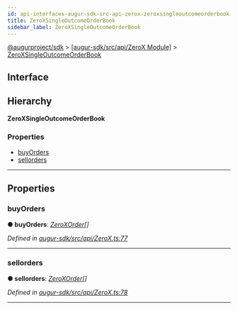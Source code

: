 ```yaml
---
id: api-interfaces-augur-sdk-src-api-zerox-zeroxsingleoutcomeorderbook
title: ZeroXSingleOutcomeOrderBook
sidebar_label: ZeroXSingleOutcomeOrderBook
---
```


[@augurproject/sdk](api-readme.md) > [[augur-sdk/src/api/ZeroX Module]](api-modules-augur-sdk-src-api-zerox-module.md) > [ZeroXSingleOutcomeOrderBook](api-interfaces-augur-sdk-src-api-zerox-zeroxsingleoutcomeorderbook.md)

## Interface

## Hierarchy

**ZeroXSingleOutcomeOrderBook**

### Properties

* [buyOrders](api-interfaces-augur-sdk-src-api-zerox-zeroxsingleoutcomeorderbook.md#buyorders)
* [sellorders](api-interfaces-augur-sdk-src-api-zerox-zeroxsingleoutcomeorderbook.md#sellorders)

---

## Properties

<a id="buyorders"></a>

###  buyOrders

**● buyOrders**: *[ZeroXOrder](api-interfaces-augur-sdk-src-api-zerox-zeroxorder.md)[]*

*Defined in [augur-sdk/src/api/ZeroX.ts:77](https://github.com/AugurProject/augur/blob/0787bf1a23/packages/augur-sdk/src/api/ZeroX.ts#L77)*

___
<a id="sellorders"></a>

###  sellorders

**● sellorders**: *[ZeroXOrder](api-interfaces-augur-sdk-src-api-zerox-zeroxorder.md)[]*

*Defined in [augur-sdk/src/api/ZeroX.ts:78](https://github.com/AugurProject/augur/blob/0787bf1a23/packages/augur-sdk/src/api/ZeroX.ts#L78)*

___

